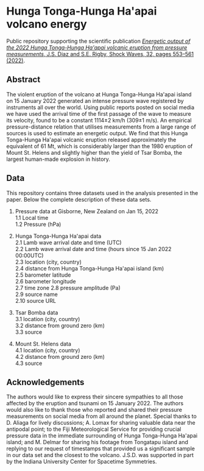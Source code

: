 # Hunga Tonga-Hunga Ha'apai volcano energy
Public repository supporting the scientific publication [*Energetic output of the 2022 Hunga Tonga-Hunga Ha'apai volcanic eruption from pressure measurements*, J.S. Diaz and S.E. Rigby, Shock Waves, 32, pages 553–561 (2022)](https://link.springer.com/article/10.1007/s00193-022-01092-4).

## Abstract
The violent eruption of the volcano at Hunga Tonga-Hunga Ha'apai island on 15 January 2022 generated an intense pressure wave registered by instruments all over the world.
Using public reports posted on social media we have used the arrival time of the first passage of the wave to measure its velocity, found to be a constant 1114&#177;2 km/h (309&#177;1 m/s).
An empirical pressure-distance relation that utilises measurements from a large range of sources is used to estimate an energetic output. We find that this Hunga Tonga-Hunga Ha'apai volcanic eruption released approximately the equivalent of 61 Mt, which is considerably larger than the 1980 eruption of Mount St. Helens and slightly higher than the yield of Tsar Bomba, the largest human-made explosion in history.

## Data

This repository contains three datasets used in the analysis presented in the paper. Below the complete description of these data sets.

 1. Pressure data at Gisborne, New Zealand on Jan 15, 2022    
   1.1 Local time  
   1.2 Pressure (hPa) 

 2. Hunga Tonga-Hunga Ha'apai data  
   2.1 Lamb wave arrival date and time (UTC)  
   2.2 Lamb wave arrival date and time (hours since 15 Jan 2022 00:00UTC)  
   2.3 location (city, country)  
   2.4 distance from Hunga Tonga-Hunga Ha'apai island (km)  
   2.5 barometer latitude  
   2.6 barometer longitude  
   2.7 time zone
   2.8 pressure amplitude (Pa)  
   2.9 source name  
   2.10 source URL  
 3. Tsar Bomba data  
  3.1 location (city, country)  
  3.2 distance from ground zero (km)  
  3.3 source  
 4. Mount St. Helens data  
  4.1 location (city, country)  
  4.2 distance from ground zero (km)  
  4.3 source  




## Acknowledgements
The authors would like to express their sincere sympathies to all those affected by the eruption and tsunami on 15 January 2022. The authors would also like to thank those who reported and shared their pressure measurements on social media from all around the planet.
		Special thanks to D. Aliaga for lively discussions; A. Lomax for sharing valuable data near the antipodal point; to the Fiji Meteorological Service for providing crucial pressure data in the immediate surrounding of Hunga Tonga-Hunga Ha'apai island; and M. Delmar for sharing his footage from Tongatapu island and replying to our request of timestamps that provided us a significant sample in our data set and the closest to the volcano. 
		J.S.D. was supported in part by the Indiana University Center for Spacetime Symmetries.
